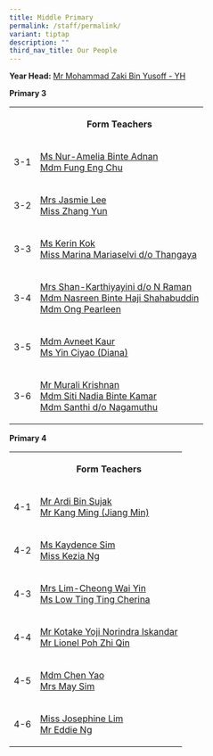 ```yaml
---
title: Middle Primary
permalink: /staff/permalink/
variant: tiptap
description: ""
third_nav_title: Our People
---
```

<p><strong>Year Head:</strong>  <a href="mohammad_zaki_yusoff@schools.gov.sg" rel="noopener noreferrer nofollow" target="_blank">Mr Mohammad Zaki Bin Yusoff - YH</a>
<br>
</p>
<p></p>
<p><strong>Primary 3</strong>
</p>
<table style="minWidth: 50px">
<colgroup>
<col>
<col>
</colgroup>
<tbody>
<tr>
<th rowspan="1" colspan="1">
<p></p>
</th>
<th rowspan="1" colspan="1">
<p>Form Teachers</p>
</th>
</tr>
<tr>
<td rowspan="1" colspan="1">
<p>3-1</p>
</td>
<td rowspan="1" colspan="1">
<p><a href="mailto:nuramelia_adnan@schools.gov.sg" rel="noopener noreferrer nofollow" target="_blank">Ms Nur-Amelia Binte Adnan</a>
<br><a href="fung_eng_chu@schools.gov.sg" rel="noopener noreferrer nofollow" target="_blank">Mdm Fung Eng Chu</a>
</p>
</td>
</tr>
<tr>
<td rowspan="1" colspan="1">
<p>3-2</p>
</td>
<td rowspan="1" colspan="1">
<p><a href="jasmie_tan@schools.gov.sg" rel="noopener nofollow" target="_blank">Mrs Jasmie Lee</a>
<br><a href="mailto:zhang_yun@schools.gov.sg" rel="noopener noreferrer nofollow" target="_blank">Miss Zhang Yun</a>
</p>
</td>
</tr>
<tr>
<td rowspan="1" colspan="1">
<p>3-3</p>
</td>
<td rowspan="1" colspan="1">
<p><a href="mailto:kok_xinyi_kerin@schools.gov.sg" rel="noopener noreferrer nofollow" target="_blank">Ms Kerin Kok</a>
<br><a href="mailto:marina_mariaselvi_thangaya@schools.gov.sg" rel="noopener noreferrer nofollow" target="_blank">Miss Marina Mariaselvi d/o Thangaya</a>
</p>
</td>
</tr>
<tr>
<td rowspan="1" colspan="1">
<p>3-4</p>
</td>
<td rowspan="1" colspan="1">
<p><a href="mailto:karthiyayini_n_raman@schools.gov.sg" rel="noopener noreferrer nofollow" target="_blank">Mrs Shan-Karthiyayini d/o N Raman</a>
<br><a href="mailto:nasreen_haji_shahabuddin@schools.gov.sg" rel="noopener noreferrer nofollow" target="_blank">Mdm Nasreen Binte Haji Shahabuddin</a>
<br><a href="ong_pearleen@schools.gov.sg" rel="noopener nofollow" target="_blank">Mdm Ong Pearleen</a>
</p>
</td>
</tr>
<tr>
<td rowspan="1" colspan="1">
<p>3-5</p>
</td>
<td rowspan="1" colspan="1">
<p><a href="mailto:avneet_kaur@schools.gov.sg" rel="noopener noreferrer nofollow" target="_blank">Mdm Avneet Kaur</a>
<br><a href="yin_ciyao@schools.gov.sg" rel="noopener noreferrer nofollow" target="_blank">Ms Yin Ciyao (Diana)</a>
</p>
</td>
</tr>
<tr>
<td rowspan="1" colspan="1">
<p>3-6</p>
</td>
<td rowspan="1" colspan="1">
<p><a href="mailto:murali_krishnan@schools.gov.sg" rel="noopener noreferrer nofollow" target="_blank">Mr Murali Krishnan</a>
<br><a href="mailto:siti_nadia_kamar@schools.gov.sg" rel="noopener noreferrer nofollow" target="_blank">Mdm Siti Nadia Binte Kamar</a>
<br><a href="santhi_nagamuthu@schools.gov.sg" rel="noopener noreferrer nofollow" target="_blank">Mdm Santhi d/o Nagamuthu</a>
</p>
</td>
</tr>
</tbody>
</table>
<p></p>
<p><strong>Primary 4</strong>
</p>
<table style="minWidth: 50px">
<colgroup>
<col>
<col>
</colgroup>
<tbody>
<tr>
<th rowspan="1" colspan="1">
<p></p>
</th>
<th rowspan="1" colspan="1">
<p>Form Teachers</p>
</th>
</tr>
<tr>
<td rowspan="1" colspan="1">
<p>4-1</p>
</td>
<td rowspan="1" colspan="1">
<p><a href="ardi_sujak@schools.gov.sg" rel="noopener noreferrer nofollow" target="_blank">Mr Ardi Bin Sujak</a>
<br><a href="mailto:kang_ming_a@schools.gov.sg" rel="noopener noreferrer nofollow" target="_blank">Mr Kang Ming (Jiang Min)</a>
</p>
</td>
</tr>
<tr>
<td rowspan="1" colspan="1">
<p>4-2</p>
</td>
<td rowspan="1" colspan="1">
<p><a href="sim_hwee_jian@schools.gov.sg" rel="noopener noreferrer nofollow" target="_blank">Ms Kaydence Sim</a>
<br><a href="mailto:Kezia_Ng_A@schools.gov.sg" rel="noopener noreferrer nofollow" target="_blank">Miss Kezia Ng</a>
</p>
</td>
</tr>
<tr>
<td rowspan="1" colspan="1">
<p>4-3</p>
</td>
<td rowspan="1" colspan="1">
<p><a href="cheong_wai_yin@schools.gov.sg" rel="noopener noreferrer nofollow" target="_blank">Mrs Lim-Cheong Wai Yin</a>
<br><a href="low_ting_ting_cherina@schools.gov.sg" rel="noopener noreferrer nofollow" target="_blank">Ms Low Ting Ting Cherina</a>
</p>
</td>
</tr>
<tr>
<td rowspan="1" colspan="1">
<p>4-4</p>
</td>
<td rowspan="1" colspan="1">
<p><a href="mailto:kotake_yoji_norindra_iskandar@schools.gov.sg" rel="noopener noreferrer nofollow" target="_blank">Mr Kotake Yoji Norindra Iskandar</a>
<br><a href="poh_zhi_qin_lionel@schools.gov.sg" rel="noopener nofollow" target="_blank">Mr Lionel Poh Zhi Qin</a>
</p>
</td>
</tr>
<tr>
<td rowspan="1" colspan="1">
<p>4-5</p>
</td>
<td rowspan="1" colspan="1">
<p><a href="chen_yao@schools.gov.sg" rel="noopener noreferrer nofollow" target="_blank">Mdm Chen Yao</a>
<br><a href="chan_bee_foong@schools.gov.sg" rel="noopener noreferrer nofollow" target="_blank">Mrs May Sim</a>
</p>
</td>
</tr>
<tr>
<td rowspan="1" colspan="1">
<p>4-6</p>
</td>
<td rowspan="1" colspan="1">
<p><a href="mailto:lim_peck_kiang_josephine@schools.gov.sg" rel="noopener noreferrer nofollow" target="_blank">Miss Josephine Lim</a>
<br><a href="ng_puay_keat_eddie@schools.gov.sg" rel="noopener noreferrer nofollow" target="_blank">Mr Eddie Ng</a>
</p>
</td>
</tr>
</tbody>
</table>
<p></p>